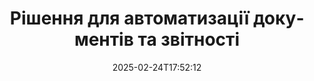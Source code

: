---
############################# Static ############################
layout: "family"
date:  2025-02-24T17:52:12
draft: false

product: "Assembly"
product_tag: "assembly"

lang: uk

############################# Head ############################
head_title: "API для .NET, Java, Node.js та онлайн-додатків для складання документів від GroupDocs"
head_description: "Отримайте універсальне рішення для автоматизації документів та звітності для додатків .NET, Java та Node.js. Генеруйте всі типові документи з кастомізованих шаблонів та даних."

############################# Header ############################
title: "Рішення для автоматизації документів та звітності"
description:  |
  Створюйте детальні звіти, використовуючи шаблони та джерела даних за допомогою наших кросплатформних додатків та API.

  Генеруйте звіти в таких форматах, як Word, Excel, презентації та багатьох інших, використовуючи шаблони з гнучким розміткою.

  Заповнюйте діаграми, штрих-коди, таблиці та інші елементи даними з джерел, таких як JSON, XML, CSV тощо.

############################# Supported Platforms ###############################
supported_platforms:
  enable: true
  head_title: "Виберіть свою платформу"
  title: "Платформна незалежність"
  description: "GroupDocs.Assembly сумісний з наступними операційними системами та фреймворками:"
  details_link_title: "Дізнатися більше"

  items:
    # items loop
    - title: ".NET"
      description: GroupDocs.Assembly .NET 
      color: "blue"
      tag: "net"
      link: "/assembly/net/"
      features_link: "https://docs.groupdocs.com/assembly/net/system-requirements/"
      features:
          # features loop
          - rows: "3"
            content: |
                    .NET Framework 2.0 or higher <br> Mono Framework 1.2 or higher
      
          # features loop
          - rows: "4"
            content: |
                    Windows Desktop <br> Windows Server <br> Microsoft Azure <br> Linux
      
          # features loop
          - rows: "3"
            content: |
                    Microsoft Visual Studio <br> Xamarin.Android <br> MonoDevelop
      
          # features loop
          - rows: "1"
            content: |
                    50+ file formats
      

    # items loop
    - title: "Java"
      description: GroupDocs.Assembly Java
      color: "red"
      tag: "java"
      link: "/assembly/java/"
      features_link: "https://docs.groupdocs.com/assembly/java/system-requirements/"
      features:
          # features loop
          - rows: "3"
            content: |
                    Java 7 (1.7) or higher
      
          # features loop
          - rows: "4"
            content: |
                    Windows Desktop <br> Windows Server <br> Linux <br> Mac OS
      
          # features loop
          - rows: "3"
            content: |
                   NetBeans <br> IntelliJ IDEA <br> Eclipse 
      
          # features loop
          - rows: "1"
            content: |
                    50+ file formats

    # items loop
    - title: "Node.js"
      description: GroupDocs.Assembly "Node.js
      color: "green"
      tag: "nodejs-java"
      link: "/assembly/nodejs-java/"
      features_link: "https://docs.groupdocs.com/assembly/nodejs-java/system-requirements/"
      features:
          # features loop
          - rows: "3"
            content: |
                    Node.js 16+ and J2SE 8.0 (1.8)+
      
          # features loop
          - rows: "4"
            content: |
                    Windows <br> Linux <br> Mac OS
      
          # features loop
          - rows: "3"
            content: |
                    Atom <br> Visual Studio Code <br> Будь-який інший текстовий редактор
      
          # features loop
          - rows: "1"
            content: |
                    50+ file formats


############################# Features ###############################
features:
  enable: true
  title: "Ключові особливості GroupDocs.Assembly"
  description: "Це рішення допомагає вам створювати звіти в популярних форматах документів, автоматично заповнених вашими бізнес-даними. Автоматизуйте завдання генерування документів."

  items:
    # items loop
    - icon: "additional"
      title: "Заповнення шаблонів даними"
      content: "Заповнюйте звіти, використовуючи дані з підтримуваних джерел."

    # items loop
    - icon: "manipulate"
      title: "Гнучка розмітка"
      content: "Додавайте дані до документів у настроюваний спосіб."

    # items loop
    - icon: "structure"
      title: "Вбудовані функції документів"
      content: "Відображайте дані, використовуючи таблиці, діаграми та штрих-коди."

    # items loop
    - icon: "merge"
      title: "Всі популярні формати"
      content: "Підтримує всі поширено вживані формати документів."

############################# Code samples ############################
code_samples:
  enable: true
  title: "Генерація добре налаштованих звітів"
  description: "GroupDocs.Assembly приклади коду"
  items:
    # code sample loop
    - title: "Використання згенерованих штрих-кодів"
      content: |
       GroupDocs.Assembly дозволяє вбудовувати розмітку штрих-кодів у шаблонах звітів. Під час створення звіту штрих-код генерується на основі розмітки та наданих даних. Вкажіть шлях до шаблону, що містить текст, об'єкти даних і розмітку. Також вкажіть джерело даних, щоб заповнити штрих-код вмістом.
      samples:
        - language: "C#"
          color: "blue"
          content: |
            ```csharp {style=abap}   
            // Створіть екземпляр класу DocumentAssembler
            DocumentAssembler assembler = new DocumentAssembler();

            //Вкажіть шлях до шаблону
            var tmp_path = "barcode_template.docx";

            //Вкажіть шлях для результату документа
            var res_path = "result.docx";

            //Створіть екземпляр джерела даних
            var data = new DataSourceInfo(DataLayer.GetCustomerData(), "customer");

            //Викличте AssembleDocument, щоб згенерувати звіт
            assembler.AssembleDocument(tmp_path, res_path, data);

            ```
        - language: "Java"
          color: "red"
          content: |
            ```java {style=abap}   
            // Створіть екземпляр класу DocumentAssembler
            DocumentAssembler assembler = new DocumentAssembler();
            
            //Вкажіть шлях до шаблону
            String tmp_path = "barcode_template.docx";

            //Вкажіть шлях для результату документа
            String res_path = "result.docx";

            //Створіть екземпляр джерела даних
            DataSourceInfo data = new DataSourceInfo(new DataStorage(), null);

            // Викличте AssembleDocument, щоб згенерувати звіт
            assembler.assembleDocument(tmp_path, res_path, data);

            ```
        - language: "TypeScript"
          color: "green"
          content: |
            ```javascript {style=abap}   
            const assemblyLib = require('@groupdocs/groupdocs.assembly');

            // Створіть екземпляр класу DocumentAssembler
            const assembler = new assemblyLib.DocumentAssembler();
            
            //Вкажіть шлях до шаблону
            const tmp_path = "barcode_template.docx";

            //Вкажіть шлях для результату документа
            const res_path = "result.docx";

            //Створіть екземпляр джерела даних
            const data = new assemblyLib.DataSourceInfo(new assemblyLib.DataStorage(), null);

            // Викличте AssembleDocument, щоб згенерувати звіт
            assembler.assembleDocument(tmp_path, res_path, data);

            ```


############################# Supported Formats ###############################
formats:
  enable: true
  title: "Підтримує понад 50 форматів файлів"
  description: "GroupDocs.Assembly працює майже з усіма популярними форматами файлів."

############################# Metrics ###############################
metrics:
  enable: true
  title: "Статистика нашого продукту"
  description: "Досліджуйте показники продукту, щоб отримати уявлення про наш прогрес, вплив і зростання."

  items:
    # items loop
    - number: "50+"
      title: "Підтримувані формати"
      content: "Ми підтримуємо понад 50 найбільш використовуваних форматів документів."

    # items loop
    - number: "650k"
      title: "Завантаження NuGet"
      content: "GroupDocs.Assembly для .NET є популярною бібліотекою з понад 650,000 завантажень на NuGet."

    # items loop
    - number: "18k"
      title: "Завантаження Maven"
      content: "Розробники Java завантажили GroupDocs.Assembly на Maven понад 18,000 разів."

    # items loop
    - number: "150+"
      title: "Щасливі клієнти"
      content: "Нашими продуктами користуються окремі розробники та провідні компанії по всьому світу для створення інноваційних рішень."


############################# Customers ###############################
customers:
  enable: true
  title: "Наші щасливі клієнти"
  description: "Бібліотеки GroupDocs використовуються деякими з найвідоміших і шанованих брендів у світі."

  items:
    # items loop
    - title: "BenQ Corporation"
      logo: "benq"
      
    # items loop
    - title: "Nasdaq Stock Market"
      logo: "nasdaq"
      
    # items loop
    - title: "AT&T Inc."
      logo: "att"
      
    # items loop
    - title: "Customer logo AstraZeneca"
      logo: "astrazeneca"
      
    # items loop
    - title: "Central Bank of Argentina"
      logo: "argentinacentralbank"
      
    # items loop
    - title: "Roche Holding AG"
      logo: "roche"
      
    # items loop
    - title: "Capita"
      logo: "capita"
      
    # items loop
    - title: "Axa S.A."
      logo: "axa"
      
    # items loop
    - title: "Instructure Inc."
      logo: "instructure"
      
    # items loop
    - title: "Wipro"
      logo: "wipro"


############################# Actions ###############################
actions:
  enable: true
  title: "Готові почати?"
  description: "Випробуйте функції GroupDocs.Assembly на своїй платформі безкоштовно."

  items:
    # items loop
    - title: ".NET"
      color: "blue"
      link: "/assembly/net/"

    # items loop
    - title: "Java"
      color: "red"
      link: "/assembly/java/"

    # items loop
    - title: "Node.js via Java"
      color: "green"
      link: "/assembly/nodejs-java/"

############################# FAQ ###############################
faq:
  enable: true
  title: "Поширені запитання"
  description: "Перегляньте наші Поширені запитання."

  items:
    # items loop
    - question: "Чи вимагає GroupDocs.Assembly зовнішніх бібліотек для складання документів?"
      answer: "Ні, GroupDocs.Assembly працює незалежно і не вимагає сторонніх бібліотек, таких як Adobe Acrobat або Microsoft Office."

    # items loop
    - question: "Чи можу я протестувати функції GroupDocs.Assembly перед покупкою?"
      answer: "Так, можете! GroupDocs.Assembly пропонує безкоштовний пробний період. Встановіть його та досліджуйте його функції. Версія пробного періоду додає 'позначки пробного періоду' до ваших документів і обробляє лише перші 3 сторінки. Для повного досвіду отримайте безкоштовну 30-денну тимчасову ліцензію для доступу до всіх функцій. Докладнішу інформацію можна знайти в розділі [тимчасова ліцензія](https://purchase.groupdocs.com/temporary-license/)."

    # items loop
    - question: "Які типи ліцензій доступні?"
      answer: "Шукаєте ліцензію GroupDocs.Assembly? Ми пропонуємо різноманітні варіанти, щоб відповідати вашим потребам. Вибирайте на основі розміру вашої команди, місця розгортання (один офіс або дистанційна робота) і або вам потрібно ділитися SDK/API з клієнтами для розподілу. Альтернативно, виберіть ліцензію на використання на місяць із помісячними планами — плати тільки за те, що використовуєш. Знайдіть найкращий варіант для вас у розділі [ціни](https://purchase.groupdocs.com/pricing/assembly/net/)."

############################# Cloud Links ###############################
cloud_links:
  enable: true
  title: "GroupDocs.Assembly Низькокодові API"
  description: "Генеруйте документи за допомогою вашого додатку через наш хмарний REST API."
  
  items:
    # items loop
    - title: "GroupDocs.Assembly Cloud for cURL"
      content: "Використовуйте cURL RESTful API для додавання даних до шаблонів Word, Excel, PowerPoint та багатьох інших."
      icon: "groupdocs_assembly-for-curl"
      link: "https://products.groupdocs.cloud/assembly/curl"

    # items loop
    - title: "GroupDocs.Assembly Cloud for .NET"
      content: "Покращте свої .NET-додатки, генеруючи звіти через Cloud SDK. Відображайте бізнес-дані у вашому нестандартному форматі."
      icon: "groupdocs_assembly-for-net"
      link: "https://products.groupdocs.cloud/assembly/net"

    # items loop
    - title: "GroupDocs.Assembly Cloud for Java"
      content: "GroupDocs.Assembly SDK пропонує різноманітні варіанти для Java-додатків для генерації різних типів документів."
      icon: "groupdocs_assembly-for-java"
      link: "https://products.groupdocs.cloud/assembly/java"

############################# App links ###############################
app_links:
  enable: true
  title: "GroupDocs.Assembly Веб-додатки"
  description: "GroupDocs.Assembly пропонує безкоштовний веб-додаток для створення документів. Ви можете обробляти більше ніж 50 популярних форматів файлів безпосередньо у вашому браузері БЕЗКОШТОВНО."

  items:
    # items loop
    - title: "GroupDocs.Assembly Total"
      content: "Генеруйте звіти у форматах Excel, Word, PowerPoint та багатьох інших безпосередньо з браузера."
      icon: "groupdocs_watermark-app"
      link: "https://products.groupdocs.app/assembly/total"

    # items loop
    - title: "GroupDocs.Assembly Word"
      content: "Створюйте документи Microsoft Word з шаблонів і джерел даних."
      icon: "groupdocs_words-app"
      link: "https://products.groupdocs.app/assembly/docx"

    # items loop
    - title: "GroupDocs.Assembly Excel"
      content: "Завантажте шаблон і джерело даних для безкоштовної генерації звітів Excel."
      icon: "groupdocs_pdf-app"
      link: "https://products.groupdocs.app/assembly/xlsx"


      


---